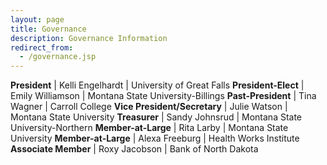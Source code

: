 ```yaml
---
layout: page
title: Governance
description: Governance Information
redirect_from:
  - /governance.jsp
---
```


**President** | Kelli Engelhardt | University of Great Falls
**President-Elect** | Emily Williamson | Montana State University-Billings
**Past-President** | Tina Wagner | Carroll College
**Vice President/Secretary** | Julie Watson | Montana State University
**Treasurer** | Sandy Johnsrud | Montana State University-Northern
**Member-at-Large** | Rita Larby |  Montana State University
**Member-at-Large** | Alexa Freeburg | Health Works Institute
**Associate Member** | Roxy Jacobson | Bank of North Dakota